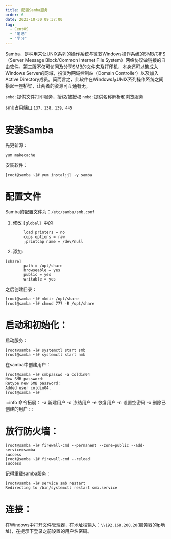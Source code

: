 ```yaml
---
title: 配置Samba服务
order: 6
date: 2023-10-30 09:37:00
tag: 
  - CentOS
  - "笔记"
  - "学习"
---
```


Samba，是种用来让UNIX系列的操作系统与微软Windows操作系统的SMB/CIFS（Server Message Block/Common Internet File System）网络协议做链接的自由软件。第三版不仅可访问及分享SMB的文件夹及打印机，本身还可以集成入Windows Server的网域，扮演为网域控制站（Domain Controller）以及加入Active Directory成员。简而言之，此软件在Windows与UNIX系列操作系统之间搭起一座桥梁，让两者的资源可互通有无。

`smbd`: 提供文件打印服务，授权/被授权
`nmbd`: 提供名称解析和浏览服务

smb占用端口:`137、138、139、445`

# 安装Samba

先更新源：
```
yum makecache
```
安装软件：
```
[root@samba ~]# yum instaljjl -y samba
```

# 配置文件

Samba的配置文件为：`/etc/samba/smb.conf`

1. 修改 `[global] `中的
```
        load printers = no
        cups options = raw
        ;printcap name = /dev/null
```
2. 添加:
```
[share]
        path = /opt/share
        browseable = yes
        public = yes
        writable = yes
```

之后创建目录：
```
[root@samba ~]# mkdir /opt/share
[root@samba ~]# chmod 777 -R /opt/share
```

# 启动和初始化：
启动服务：
```
[root@samba ~]# systemctl start smb
[root@samba ~]# systemctl start nmb
```

在samba中创建用户：
```
[root@samba ~]# smbpasswd -a coldin04
New SMB password:
Retype new SMB password:
Added user coldin04.
[root@samba ~]#
```
:::info 命令拓展：
-a    新建用户
-d    冻结用户
-e    恢复用户
-n    设置空密码
-x     删除已创建的用户
:::

# 放行防火墙：
```
[root@samba ~]# firewall-cmd --permanent --zone=public --add-service=samba
success
[root@samba ~]# firewall-cmd --reload
success
```

记得重载samba服务：
```
[root@samba ~]# service smb restart
Redirecting to /bin/systemctl restart smb.service
```

# 连接：

在Windows中打开文件管理器，在地址栏输入：`\\192.168.200.20`(服务器的ip地址)，在提示下登录之前设置的用户名密码。